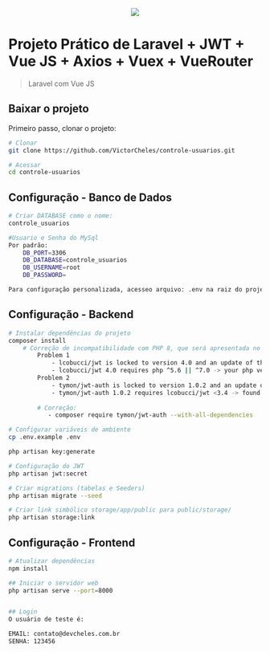 <p align="center"><img src="https://laravel.com/assets/img/components/logo-laravel.svg"></p>

# Projeto Prático de Laravel + JWT + Vue JS + Axios + Vuex + VueRouter

>Laravel com Vue JS

## Baixar o projeto
Primeiro passo, clonar o projeto:
``` bash
# Clonar
git clone https://github.com/VictorCheles/controle-usuarios.git

# Acessar
cd controle-usuarios
```

## Configuração - Banco de Dados

``` bash
# Criar DATABASE como o nome: 
controle_usuarios

#Usuario e Senha do MySql
Por padrão:
    DB_PORT=3306
    DB_DATABASE=controle_usuarios
    DB_USERNAME=root
    DB_PASSWORD=

Para configuração personalizada, acesseo arquivo: .env na raiz do projeto
```

## Configuração - Backend

``` bash
# Instalar dependências do projeto
composer install
    # Correção de incompatibilidade com PHP 8, que será apresentada no terminal da seguinte forma:
        Problem 1
            - lcobucci/jwt is locked to version 4.0 and an update of this package was not requested.
            - lcobucci/jwt 4.0 requires php ^5.6 || ^7.0 -> your php version (8.1.2) does not satisfy that requirement.
        Problem 2
            - tymon/jwt-auth is locked to version 1.0.2 and an update of this package was not requested.
            - tymon/jwt-auth 1.0.2 requires lcobucci/jwt <3.4 -> found lcobucci/jwt[4.0] but it does not match the constraint.
        
        # Correção:
           - composer require tymon/jwt-auth --with-all-dependencies

# Configurar variáveis de ambiente
cp .env.example .env

php artisan key:generate

# Configuração do JWT
php artisan jwt:secret

# Criar migrations (tabelas e Seeders)
php artisan migrate --seed

# Criar link simbólico storage/app/public para public/storage/
php artisan storage:link
```

## Configuração - Frontend
``` bash
# Atualizar dependências
npm install

## Iniciar o servidor web
php artisan serve --port=8000


## Login
O usuário de teste é:

EMAIL: contato@devcheles.com.br
SENHA: 123456
```